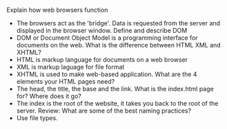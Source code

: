 Explain how web browsers function
- The browsers act as the 'bridge'. Data is requested from the server and displayed in the browser window. 
Define and describe DOM
- DOM or Document Object Model is a programming interface for documents on the web. 
What is the difference between HTML XML and XHTML?
- HTML is markup language for documents on a web browser
- XML is markup laguage for file format 
- XHTML is used to make web-based application. 
What are the 4 elements your HTML pages need?
- The head, the title, the base and the link.
What is the index.html page for? Where does it go?
- The index is the root of the website, it takes you back to the root of the server. 
Review: What are some of the best naming practices?
- Use file types.
